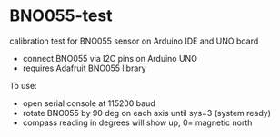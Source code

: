 # BNO055-test
calibration test for BNO055 sensor on Arduino IDE and UNO board 
* connect BNO055 via I2C pins on Arduino UNO
* requires Adafruit BNO055 library

To use:
* open serial console at 115200 baud
* rotate BNO055 by 90 deg on each axis until sys=3 (system ready)
* compass reading in degrees will show up, 0= magnetic north
